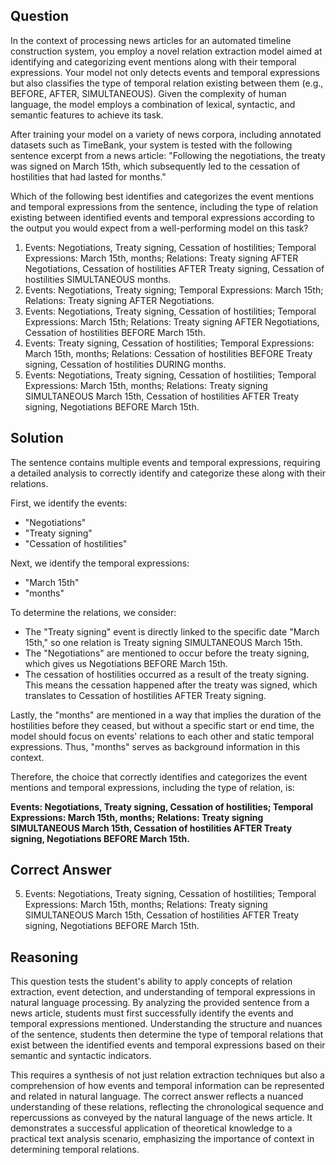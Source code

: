 ## Question
In the context of processing news articles for an automated timeline construction system, you employ a novel relation extraction model aimed at identifying and categorizing event mentions along with their temporal expressions. Your model not only detects events and temporal expressions but also classifies the type of temporal relation existing between them (e.g., BEFORE, AFTER, SIMULTANEOUS). Given the complexity of human language, the model employs a combination of lexical, syntactic, and semantic features to achieve its task.

After training your model on a variety of news corpora, including annotated datasets such as TimeBank, your system is tested with the following sentence excerpt from a news article: "Following the negotiations, the treaty was signed on March 15th, which subsequently led to the cessation of hostilities that had lasted for months."

Which of the following best identifies and categorizes the event mentions and temporal expressions from the sentence, including the type of relation existing between identified events and temporal expressions according to the output you would expect from a well-performing model on this task?

1. Events: Negotiations, Treaty signing, Cessation of hostilities; Temporal Expressions: March 15th, months; Relations: Treaty signing AFTER Negotiations, Cessation of hostilities AFTER Treaty signing, Cessation of hostilities SIMULTANEOUS months.
2. Events: Negotiations, Treaty signing; Temporal Expressions: March 15th; Relations: Treaty signing AFTER Negotiations.
3. Events: Negotiations, Treaty signing, Cessation of hostilities; Temporal Expressions: March 15th; Relations: Treaty signing AFTER Negotiations, Cessation of hostilities BEFORE March 15th.
4. Events: Treaty signing, Cessation of hostilities; Temporal Expressions: March 15th, months; Relations: Cessation of hostilities BEFORE Treaty signing, Cessation of hostilities DURING months.
5. Events: Negotiations, Treaty signing, Cessation of hostilities; Temporal Expressions: March 15th, months; Relations: Treaty signing SIMULTANEOUS March 15th, Cessation of hostilities AFTER Treaty signing, Negotiations BEFORE March 15th.

## Solution

The sentence contains multiple events and temporal expressions, requiring a detailed analysis to correctly identify and categorize these along with their relations.

First, we identify the events:
- "Negotiations"
- "Treaty signing"
- "Cessation of hostilities"

Next, we identify the temporal expressions:
- "March 15th"
- "months"

To determine the relations, we consider:
- The "Treaty signing" event is directly linked to the specific date "March 15th," so one relation is Treaty signing SIMULTANEOUS March 15th.
- The "Negotiations" are mentioned to occur before the treaty signing, which gives us Negotiations BEFORE March 15th.
- The cessation of hostilities occurred as a result of the treaty signing. This means the cessation happened after the treaty was signed, which translates to Cessation of hostilities AFTER Treaty signing.

Lastly, the "months" are mentioned in a way that implies the duration of the hostilities before they ceased, but without a specific start or end time, the model should focus on events' relations to each other and static temporal expressions. Thus, "months" serves as background information in this context.

Therefore, the choice that correctly identifies and categorizes the event mentions and temporal expressions, including the type of relation, is:

**Events: Negotiations, Treaty signing, Cessation of hostilities; Temporal Expressions: March 15th, months; Relations: Treaty signing SIMULTANEOUS March 15th, Cessation of hostilities AFTER Treaty signing, Negotiations BEFORE March 15th.**

## Correct Answer

5. Events: Negotiations, Treaty signing, Cessation of hostilities; Temporal Expressions: March 15th, months; Relations: Treaty signing SIMULTANEOUS March 15th, Cessation of hostilities AFTER Treaty signing, Negotiations BEFORE March 15th.

## Reasoning

This question tests the student's ability to apply concepts of relation extraction, event detection, and understanding of temporal expressions in natural language processing. By analyzing the provided sentence from a news article, students must first successfully identify the events and temporal expressions mentioned. Understanding the structure and nuances of the sentence, students then determine the type of temporal relations that exist between the identified events and temporal expressions based on their semantic and syntactic indicators.

This requires a synthesis of not just relation extraction techniques but also a comprehension of how events and temporal information can be represented and related in natural language. The correct answer reflects a nuanced understanding of these relations, reflecting the chronological sequence and repercussions as conveyed by the natural language of the news article. It demonstrates a successful application of theoretical knowledge to a practical text analysis scenario, emphasizing the importance of context in determining temporal relations.
